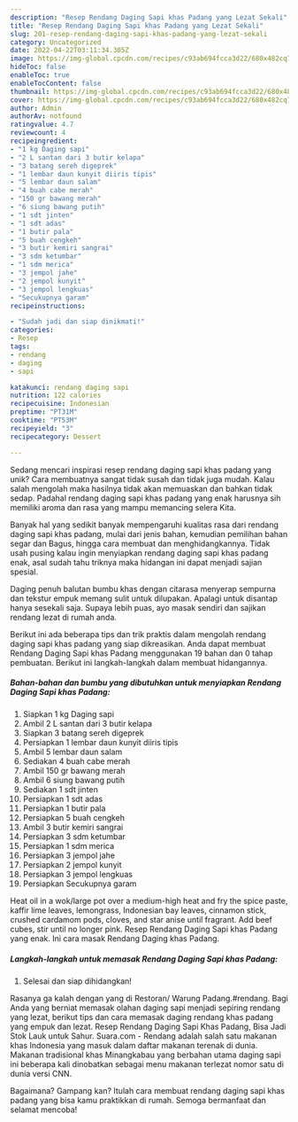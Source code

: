 ```yaml
---
description: "Resep Rendang Daging Sapi khas Padang yang Lezat Sekali"
title: "Resep Rendang Daging Sapi khas Padang yang Lezat Sekali"
slug: 201-resep-rendang-daging-sapi-khas-padang-yang-lezat-sekali
category: Uncategorized
date: 2022-04-22T03:11:34.305Z
image: https://img-global.cpcdn.com/recipes/c93ab694fcca3d22/680x482cq70/rendang-daging-sapi-khas-padang-foto-resep-utama.jpg
hideToc: false
enableToc: true
enableTocContent: false
thumbnail: https://img-global.cpcdn.com/recipes/c93ab694fcca3d22/680x482cq70/rendang-daging-sapi-khas-padang-foto-resep-utama.jpg
cover: https://img-global.cpcdn.com/recipes/c93ab694fcca3d22/680x482cq70/rendang-daging-sapi-khas-padang-foto-resep-utama.jpg
author: Admin
authorAv: notfound
ratingvalue: 4.7
reviewcount: 4
recipeingredient:
- "1 kg Daging sapi"
- "2 L santan dari 3 butir kelapa"
- "3 batang sereh digeprek"
- "1 lembar daun kunyit diiris tipis"
- "5 lembar daun salam"
- "4 buah cabe merah"
- "150 gr bawang merah"
- "6 siung bawang putih"
- "1 sdt jinten"
- "1 sdt adas"
- "1 butir pala"
- "5 buah cengkeh"
- "3 butir kemiri sangrai"
- "3 sdm ketumbar"
- "1 sdm merica"
- "3 jempol jahe"
- "2 jempol kunyit"
- "3 jempol lengkuas"
- "Secukupnya garam"
recipeinstructions:

- "Sudah jadi dan siap dinikmati!"
categories:
- Resep
tags:
- rendang
- daging
- sapi

katakunci: rendang daging sapi 
nutrition: 122 calories
recipecuisine: Indonesian
preptime: "PT31M"
cooktime: "PT53M"
recipeyield: "3"
recipecategory: Dessert

---
```





Sedang mencari inspirasi resep rendang daging sapi khas padang yang unik? Cara membuatnya sangat tidak susah dan tidak juga mudah. Kalau salah mengolah maka hasilnya tidak akan memuaskan dan bahkan tidak sedap. Padahal rendang daging sapi khas padang yang enak harusnya sih memiliki aroma dan rasa yang mampu memancing selera Kita.





Banyak hal yang sedikit banyak mempengaruhi kualitas rasa dari rendang daging sapi khas padang, mulai dari jenis bahan, kemudian pemilihan bahan segar dan Bagus, hingga cara membuat dan menghidangkannya. Tidak usah pusing kalau ingin menyiapkan rendang daging sapi khas padang enak,      asal sudah tahu triknya maka hidangan ini dapat menjadi sajian spesial.














Daging penuh balutan bumbu khas dengan citarasa menyerap sempurna dan tekstur empuk memang sulit untuk dilupakan. Apalagi untuk disantap hanya sesekali saja. Supaya lebih puas, ayo masak sendiri dan sajikan rendang lezat di rumah anda.






Berikut ini ada beberapa tips dan trik praktis dalam mengolah rendang daging sapi khas padang yang siap dikreasikan. Anda dapat membuat Rendang Daging Sapi khas Padang menggunakan 19 bahan dan 0 tahap pembuatan. Berikut ini langkah-langkah dalam membuat hidangannya.

<!--inarticleads1-->

##### Bahan-bahan dan bumbu yang dibutuhkan untuk menyiapkan Rendang Daging Sapi khas Padang:

1. Siapkan 1 kg Daging sapi
1. Ambil 2 L santan dari 3 butir kelapa
1. Siapkan 3 batang sereh digeprek
1. Persiapkan 1 lembar daun kunyit diiris tipis
1. Ambil 5 lembar daun salam
1. Sediakan 4 buah cabe merah
1. Ambil 150 gr bawang merah
1. Ambil 6 siung bawang putih
1. Sediakan 1 sdt jinten
1. Persiapkan 1 sdt adas
1. Persiapkan 1 butir pala
1. Persiapkan 5 buah cengkeh
1. Ambil 3 butir kemiri sangrai
1. Persiapkan 3 sdm ketumbar
1. Persiapkan 1 sdm merica
1. Persiapkan 3 jempol jahe
1. Persiapkan 2 jempol kunyit
1. Persiapkan 3 jempol lengkuas
1. Persiapkan Secukupnya garam


Heat oil in a wok/large pot over a medium-high heat and fry the spice paste, kaffir lime leaves, lemongrass, Indonesian bay leaves, cinnamon stick, crushed cardamom pods, cloves, and star anise until fragrant. Add beef cubes, stir until no longer pink. Resep Rendang Daging Sapi khas Padang yang enak. Ini cara masak Rendang Daging khas Padang. 

<!--inarticleads2-->

##### Langkah-langkah untuk memasak Rendang Daging Sapi khas Padang:


1. Selesai dan siap dihidangkan!

Rasanya ga kalah dengan yang di Restoran/ Warung Padang.#rendang. Bagi Anda yang berniat memasak olahan daging sapi menjadi sepiring rendang yang lezat, berikut tips dan cara memasak daging rendang khas padang yang empuk dan lezat. Resep Rendang Daging Sapi Khas Padang, Bisa Jadi Stok Lauk untuk Sahur. Suara.com - Rendang adalah salah satu makanan khas Indonesia yang masuk dalam daftar makanan terenak di dunia. Makanan tradisional khas Minangkabau yang berbahan utama daging sapi ini beberapa kali dinobatkan sebagai menu makanan terlezat nomor satu di dunia versi CNN. 

Bagaimana? Gampang kan? Itulah cara membuat rendang daging sapi khas padang yang bisa kamu praktikkan di rumah. Semoga bermanfaat dan selamat mencoba!
